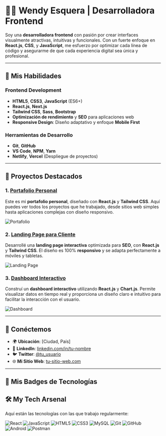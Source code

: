 # 👩‍💻 Wendy Esquera | Desarrolladora Frontend

Soy una **desarrolladora frontend** con pasión por crear interfaces visualmente atractivas, intuitivas y funcionales. Con un fuerte enfoque en **React.js**, **CSS**, y **JavaScript**, me esfuerzo por optimizar cada línea de código y asegurarme de que cada experiencia digital sea única y profesional.

---

## 🚀 Mis Habilidades

### **Frontend Development**
- **HTML5**, **CSS3**, **JavaScript** (ES6+)
- **React.js**, **Next.js**
- **Tailwind CSS**, **Sass**, **Bootstrap**
- **Optimización de rendimiento** y **SEO** para aplicaciones web
- **Responsive Design**: Diseño adaptativo y enfoque **Mobile First**

### **Herramientas de Desarrollo**
- **Git**, **GitHub**
- **VS Code**, **NPM**, **Yarn**
- **Netlify**, **Vercel** (Despliegue de proyectos)
  
---

## 🚀 Proyectos Destacados

### 1. **[Portafolio Personal](https://github.com/tu-usuario/portafolio)**
Este es mi **portafolio personal**, diseñado con **React.js** y **Tailwind CSS**. Aquí puedes ver todos los proyectos que he trabajado, desde sitios web simples hasta aplicaciones complejas con diseño responsivo.

![Portafolio](https://via.placeholder.com/800x400.png?text=Captura+de+Portafolio)

### 2. **[Landing Page para Cliente](https://github.com/tu-usuario/landing-page)**
Desarrollé una **landing page interactiva** optimizada para **SEO**, con **React.js** y **Tailwind CSS**. El diseño es 100% **responsivo** y se adapta perfectamente a móviles y tabletas.

![Landing Page](https://via.placeholder.com/800x400.png?text=Landing+Page)

### 3. **[Dashboard Interactivo](https://github.com/tu-usuario/dashboard)**
Construí un **dashboard interactivo** utilizando **React.js** y **Chart.js**. Permite visualizar datos en tiempo real y proporciona un diseño claro e intuitivo para facilitar la interacción con el usuario.

![Dashboard](https://via.placeholder.com/800x400.png?text=Dashboard)

---


## 📲 Conéctemos

- 🌍 **Ubicación**: [Ciudad, País]
- 💼 **LinkedIn**: [linkedin.com/in/tu-nombre](https://linkedin.com/in/tu-nombre)
- 🐦 **Twitter**: [@tu_usuario](https://twitter.com/tu_usuario)
- 🌐 **Mi Sitio Web**: [tu-sitio-web.com](http://tu-sitio-web.com)

---

## 🔖 Mis Badges de Tecnologías
## 🛠 My Tech Arsenal

Aquí están las tecnologías con las que trabajo regularmente:

![React](https://img.shields.io/badge/React-61DAFB?style=flat&logo=react&logoColor=white)
![JavaScript](https://img.shields.io/badge/JavaScript-F7DF1E?style=flat&logo=javascript&logoColor=white)
![HTML5](https://img.shields.io/badge/HTML5-E34F26?style=flat&logo=html5&logoColor=white)
![CSS3](https://img.shields.io/badge/CSS3-1572B6?style=flat&logo=css3&logoColor=white)
![MySQL](https://img.shields.io/badge/MySQL-4479A1?style=flat&logo=mysql&logoColor=white)
![Git](https://img.shields.io/badge/Git-F05032?style=flat&logo=git&logoColor=white)
![GitHub](https://img.shields.io/badge/GitHub-181717?style=flat&logo=github&logoColor=white)
![Android](https://img.shields.io/badge/Android-3DDC84?style=flat&logo=android&logoColor=white)
![Postman](https://img.shields.io/badge/Postman-FF6C37?style=flat&logo=postman&logoColor=white)
